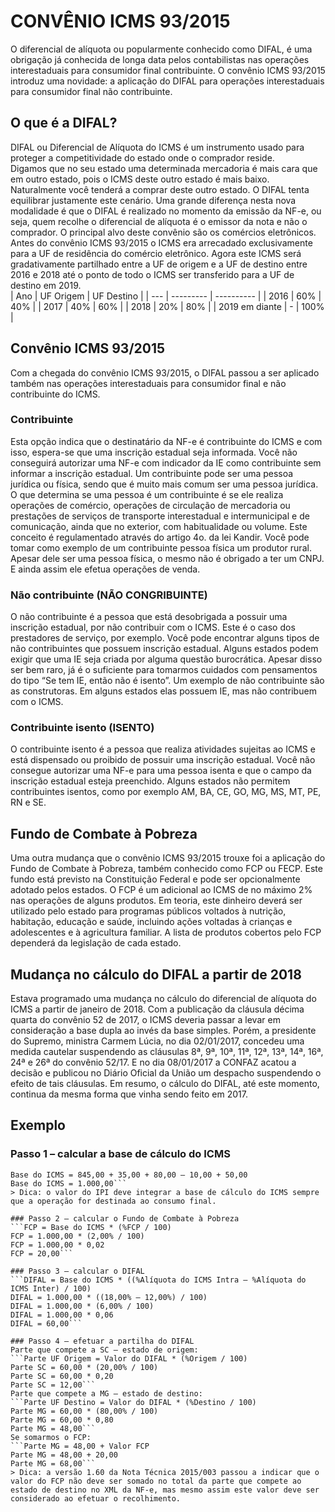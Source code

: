 # CONVÊNIO ICMS 93/2015
O diferencial de alíquota ou popularmente conhecido como DIFAL, é uma obrigação já conhecida de longa data pelos contabilistas nas operações interestaduais para consumidor final contribuinte. 
O convênio ICMS 93/2015 introduz uma novidade: a aplicação do DIFAL para operações interestaduais para consumidor final não contribuinte.

## O que é a DIFAL?
DIFAL ou Diferencial de Alíquota do ICMS é um instrumento usado para proteger a competitividade do estado onde o comprador reside.   
Digamos que no seu estado uma determinada mercadoria é mais cara que em outro estado, pois o ICMS deste outro estado é mais baixo. Naturalmente você tenderá a comprar deste outro estado. O DIFAL tenta equilibrar justamente este cenário.
Uma grande diferença nesta nova modalidade é que o DIFAL é realizado no momento da emissão da NF-e, ou seja, quem recolhe o diferencial de alíquota é o emissor da nota e não o comprador.
O principal alvo deste convênio são os comércios eletrônicos. 
Antes do convênio ICMS 93/2015 o ICMS era arrecadado exclusivamente para a UF de residência do comércio eletrônico. 
Agora este ICMS será gradativamente partilhado entre a UF de origem e a UF de destino entre 2016 e 2018 até o ponto de todo o ICMS ser transferido para a UF de destino em 2019.   
| Ano | UF Origem | UF Destino |
| --- | --------- | ---------- |
| 2016 | 60% | 40% |
| 2017 | 40% | 60% |
| 2018 | 20% | 80% |
| 2019 em diante | - | 100% |

## Convênio ICMS 93/2015
Com a chegada do convênio ICMS 93/2015, o DIFAL passou a ser aplicado também nas operações interestaduais para consumidor final e não contribuinte do ICMS.

### Contribuinte
Esta opção indica que o destinatário da NF-e é contribuinte do ICMS e com isso, espera-se que uma inscrição estadual seja informada. 
Você não conseguirá autorizar uma NF-e com indicador da IE como contribuinte sem informar a inscrição estadual.
Um contribuinte pode ser uma pessoa jurídica ou física, sendo que é muito mais comum ser uma pessoa jurídica.
O que determina se uma pessoa é um contribuinte é se ele realiza operações de comércio, operações de circulação de mercadoria ou prestações de serviços de transporte interestadual e intermunicipal e de comunicação, ainda que no exterior, com habitualidade ou volume. 
Este conceito é regulamentado através do artigo 4o. da lei Kandir.
Você pode tomar como exemplo de um contribuinte pessoa física um produtor rural. Apesar dele ser uma pessoa física, o mesmo não é obrigado a ter um CNPJ. E ainda assim ele efetua operações de venda.

### Não contribuinte (NÃO CONGRIBUINTE)
O não contribuinte é a pessoa que está desobrigada a possuir uma inscrição estadual, por não contribuir com o ICMS. 
Este é o caso dos prestadores de serviço, por exemplo.
Você pode encontrar alguns tipos de não contribuintes que possuem inscrição estadual. Alguns estados podem exigir que uma IE seja criada por alguma questão burocrática.
Apesar disso ser bem raro, já é o suficiente para tomarmos cuidados com pensamentos do tipo “Se tem IE, então não é isento”.
Um exemplo de não contribuinte são as construtoras. Em alguns estados elas possuem IE, mas não contribuem com o ICMS.

### Contribuinte isento (ISENTO)
O contribuinte isento é a pessoa que realiza atividades sujeitas ao ICMS e está dispensado ou proibido de possuir uma inscrição estadual.
Você não consegue autorizar uma NF-e para uma pessoa isenta e que o campo da inscrição estadual esteja preenchido.
Alguns estados não permitem contribuintes isentos, como por exemplo AM, BA, CE, GO, MG, MS, MT, PE, RN e SE. 

## Fundo de Combate à Pobreza
Uma outra mudança que o convênio ICMS 93/2015 trouxe foi a aplicação do Fundo de Combate à Pobreza, também conhecido como FCP ou FECP. 
Este fundo está previsto na Constituição Federal e pode ser opcionalmente adotado pelos estados.
O FCP é um adicional ao ICMS de no máximo 2% nas operações de alguns produtos. Em teoria, este dinheiro deverá ser utilizado pelo estado para programas públicos voltados à nutrição, habitação, educação e saúde, incluindo ações voltadas à crianças e adolescentes e à agricultura familiar.
A lista de produtos cobertos pelo FCP dependerá da legislação de cada estado.

## Mudança no cálculo do DIFAL a partir de 2018
Estava programado uma mudança no cálculo do diferencial de alíquota do ICMS a partir de janeiro de 2018.
Com a publicação da cláusula décima quarta do convênio 52 de 2017, o ICMS deveria passar a levar em consideração a base dupla ao invés da base simples.
Porém, a presidente do Supremo, ministra Carmem Lúcia, no dia 02/01/2017, concedeu uma medida cautelar suspendendo as cláusulas 8ª, 9ª, 10ª, 11ª, 12ª, 13ª, 14ª, 16ª, 24ª e 26ª do convênio 52/17.
E no dia 08/01/2017 a CONFAZ acatou a decisão e publicou no Diário Oficial da União um despacho suspendendo o efeito de tais cláusulas.
Em resumo, o cálculo do DIFAL, até este momento, continua da mesma forma que vinha sendo feito em 2017.

## Exemplo
### Passo 1 – calcular a base de cálculo do ICMS
```Base do ICMS = Valor do produto + Frete + Outras Despesas Acessórias – Descontos + IPI
Base do ICMS = 845,00 + 35,00 + 80,00 – 10,00 + 50,00
Base do ICMS = 1.000,00```
> Dica: o valor do IPI deve integrar a base de cálculo do ICMS sempre que a operação for destinada ao consumo final.

### Passo 2 – calcular o Fundo de Combate à Pobreza
```FCP = Base do ICMS * (%FCP / 100)
FCP = 1.000,00 * (2,00% / 100)
FCP = 1.000,00 * 0,02
FCP = 20,00```

### Passo 3 – calcular o DIFAL
```DIFAL = Base do ICMS * ((%Alíquota do ICMS Intra – %Alíquota do ICMS Inter) / 100)
DIFAL = 1.000,00 * ((18,00% – 12,00%) / 100)
DIFAL = 1.000,00 * (6,00% / 100)
DIFAL = 1.000,00 * 0,06
DIFAL = 60,00```

### Passo 4 – efetuar a partilha do DIFAL
Parte que compete a SC – estado de origem:
```Parte UF Origem = Valor do DIFAL * (%Origem / 100)
Parte SC = 60,00 * (20,00% / 100)
Parte SC = 60,00 * 0,20
Parte SC = 12,00```
Parte que compete a MG – estado de destino:
```Parte UF Destino = Valor do DIFAL * (%Destino / 100)
Parte MG = 60,00 * (80,00% / 100)
Parte MG = 60,00 * 0,80
Parte MG = 48,00```
Se somarmos o FCP:
```Parte MG = 48,00 + Valor FCP
Parte MG = 48,00 + 20,00
Parte MG = 68,00```
> Dica: a versão 1.60 da Nota Técnica 2015/003 passou a indicar que o valor do FCP não deve ser somado no total da parte que compete ao estado de destino no XML da NF-e, mas mesmo assim este valor deve ser considerado ao efetuar o recolhimento.
